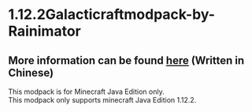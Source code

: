 1.12.2Galacticraftmodpack-by-Rainimator
=
More information can be found [here](https://www.mcbbs.net/forum.php?mod=viewthread&tid=1230533&page=1&extra=#pid22673305) (Written in Chinese)
-
This modpack is for Minecraft Java Edition only.<br>
This modpack only supports minecraft Java Edition 1.12.2.
